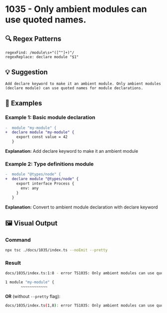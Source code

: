 # 1035 - Only ambient modules can use quoted names.

## 🔍 Regex Patterns
```regex
regexFind: /module\s+"([^"]+)"/
regexReplace: declare module "$1"
```

## 💡 Suggestion
```text
Add declare keyword to make it an ambient module. Only ambient modules (declare module) can use quoted names for module declarations.
```

## 📝 Examples

### Example 1: Basic module declaration
```diff
-  module "my-module" {
+  declare module "my-module" {
     export const value = 42
   }
```

**Explanation:** Add declare keyword to make it an ambient module

### Example 2: Type definitions module
```diff
-  module "@types/node" {
+  declare module "@types/node" {
     export interface Process {
       env: any
     }
   }
```

**Explanation:** Convert to ambient module declaration with declare keyword

## 🖼️ Visual Output
### Command
```bash
npx tsc ./docs/1035/index.ts --noEmit --pretty
```

### Result
```bash
docs/1035/index.ts:1:8 - error TS1035: Only ambient modules can use quoted names.

1 module "my-module" {
       ~~~~~~~~~~~~
```

**OR** (without `--pretty` flag):

```bash
docs/1035/index.ts(1,8): error TS1035: Only ambient modules can use quoted names.
```
